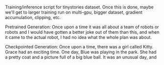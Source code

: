Training/inference script for tinystories dataset. Once this is done, maybe we'll get to larger training run on multi-gpu, bigger dataset, gradient accumulation, clipping, etc.

Pretrained Generation: Once upon a time it was all about a team of robots or robots and I
would have gotten a better joke out of them than this, and when it
came to the actual robot, I had no idea what the whole plan was about.

Checkpointed Generation: Once upon a time, there was a girl called Kitty. Grace had an exciting
time. One day, Blue was playing in the park. She had a pretty coat and
a picture full of a big blue ball. It was an unusual day, and
